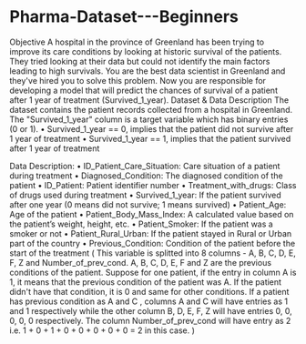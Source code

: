 # Pharma-Dataset---Beginners

Objective
A hospital in the province of Greenland has been trying to improve its care conditions by looking at historic survival of the patients. They tried looking at their data but could not identify the main factors leading to high survivals.
You are the best data scientist in Greenland and they've hired you to solve this problem. Now you are responsible for developing a model that will predict the chances of survival of a patient after 1 year of treatment (Survived_1_year).
Dataset & Data Description
The dataset contains the patient records collected from a hospital in Greenland. The "Survived_1_year" column is a target variable which has binary entries (0 or 1).
•	Survived_1_year == 0, implies that the patient did not survive after 1 year of treatment
•	Survived_1_year == 1, implies that the patient survived after 1 year of treatment

Data Description:
•	ID_Patient_Care_Situation: Care situation of a patient during treatment
•	Diagnosed_Condition: The diagnosed condition of the patient
•	ID_Patient: Patient identifier number
•	Treatment_with_drugs: Class of drugs used during treatment
•	Survived_1_year: If the patient survived after one year (0 means did not survive; 1 means survived)
•	Patient_Age: Age of the patient
•	Patient_Body_Mass_Index: A calculated value based on the patient’s weight, height, etc.
•	Patient_Smoker: If the patient was a smoker or not
•	Patient_Rural_Urban: If the patient stayed in Rural or Urban part of the country
•	Previous_Condition: Condition of the patient before the start of the treatment ( This variable is splitted into 8 columns - A, B, C, D, E, F, Z and Number_of_prev_cond. A, B, C, D, E, F and Z are the previous conditions of the patient. Suppose for one patient, if the entry in column A is 1, it means that the previous condition of the patient was A. If the patient didn't have that condition, it is 0 and same for other conditions. If a patient has previous condition as A and C , columns A and C will have entries as 1 and 1 respectively while the other column B, D, E, F, Z will have entries 0, 0, 0, 0, 0 respectively. The column Number_of_prev_cond will have entry as 2 i.e. 1 + 0 + 1 + 0 + 0 + 0 + 0 + 0 = 2 in this case. )
